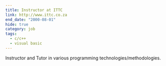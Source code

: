 ```yaml
---
title: Instructor at ITTC
link: http://www.ittc.co.za
end_date: "2000-08-01"
hide: true
category: job
tags: 
  - c/c++
  - visual basic
---
```

Instructor and Tutor in various programming technologies/methodologies. 
